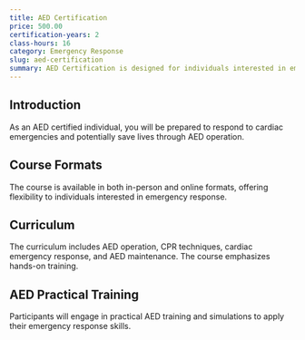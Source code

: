 ```yaml
---
title: AED Certification
price: 500.00
certification-years: 2
class-hours: 16
category: Emergency Response
slug: aed-certification
summary: AED Certification is designed for individuals interested in emergency response and automated external defibrillator (AED) operation. This comprehensive course covers AED usage, CPR techniques, and emergency response protocols. It equips candidates with the skills needed to respond to cardiac emergencies effectively.
---
```


## Introduction

As an AED certified individual, you will be prepared to respond to cardiac emergencies and potentially save lives through AED operation.

## Course Formats

The course is available in both in-person and online formats, offering flexibility to individuals interested in emergency response.

## Curriculum

The curriculum includes AED operation, CPR techniques, cardiac emergency response, and AED maintenance. The course emphasizes hands-on training.

## AED Practical Training

Participants will engage in practical AED training and simulations to apply their emergency response skills.

